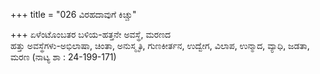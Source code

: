 +++
title = "026 ವಿರಹದಾವುಗೆ ಕಿಚ್ಚು"

+++
ಏಳೆಂಟೊಂಬತರ ಬಳಿಯ-ಹತ್ತನೇ ಅವಸ್ಥೆ, ಮರಣದ  
ಹತ್ತು ಅವಸ್ಥೆಗಳು-ಅಭಿಲಾಷಾ, ಚಿಂತಾ, ಅನುಸ್ಮೃತಿ, ಗುಣಕೀರ್ತನ, ಉದ್ವೇಗ, ವಿಲಾಪ, ಉನ್ಮಾದ, ವ್ಯಾಧಿ, ಜಡತಾ, ಮರಣ (ನಾಟ್ಯ ಶಾ : 24-199-171)